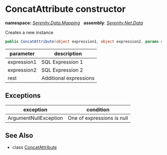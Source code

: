 # ConcatAttribute constructor
**namespace:** *[Serenity.Data.Mapping](../../README.md#serenity.data.mapping-namespace)*   **assembly**: *[Serenity.Net.Data](../../README.md)*

Creates a new instance

```csharp
public ConcatAttribute(object expression1, object expression2, params object[] rest)
```

| parameter | description |
| --- | --- |
| expression1 | SQL Expression 1 |
| expression2 | SQL Expression 2 |
| rest | Additional expressions |

## Exceptions

| exception | condition |
| --- | --- |
| ArgumentNullException | One of expressions is null |

## See Also

* class [ConcatAttribute](../ConcatAttribute.md)